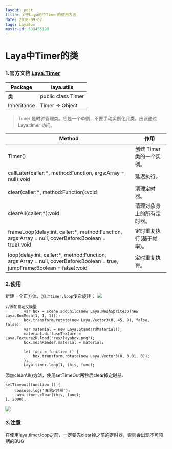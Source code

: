 ```yaml
---
layout: post
title: 关于Laya的中Timer的使用方法
date: 2018-09-07
tags: LayaBox  
music-id: 533455199
--- 
```


# Laya中Timer的类

### 1.官方文档 [Laya.Timer](!https://layaair.ldc.layabox.com/api/?category=Core&class=laya.utils.Timer)

| Package | laya.utils |
| --- | --- |
| 类 | public class Timer |
| Inheritance | Timer → Object |

> Timer 是时钟管理类。它是一个单例，不要手动实例化此类，应该通过 Laya.timer 访问。

|Method| 作用 |
| --- | --- |
|Timer()| 创建 Timer 类的一个实例。 |
|callLater(caller:*, method:Function, args:Array = null):void| 延迟执行。 |
|clear(caller:*, method:Function):void| 清理定时器。 |
|clearAll(caller:*):void| 清理对象身上的所有定时器。|
|frameLoop(delay:int, caller:*, method:Function, args:Array = null, coverBefore:Boolean = true):void|定时重复执行(基于帧率)。||frameOnce(delay:int, caller:*, method:Function, args:Array = null, coverBefore:Boolean = true):void|定时执行一次(基于帧率)。|
|loop(delay:int, caller:*, method:Function, args:Array = null, coverBefore:Boolean = true, jumpFrame:Boolean = false):void|定时重复执行。||once(delay:int, caller:*, method:Function, args:Array = null, coverBefore:Boolean = true):void|定时执行一次。||runCallLater(caller:*, method:Function):void| 立即执行 callLater 。|| runTimer(caller:*, method:Function):void|立即提前执行定时器，执行之后从队列中删除||toString():String|返回统计信息。|

### 2.使用

新建一个正方体，加上`timer.loop`使它旋转：
![](https://es-blogimg.oss-cn-hangzhou.aliyuncs.com/img/20180907210029.gif)
```
//添加自定义模型
        var box = scene.addChild(new Laya.MeshSprite3D(new Laya.BoxMesh(1, 1, 1)));
        box.transform.rotate(new Laya.Vector3(0, 45, 0), false, false);
        var material = new Laya.StandardMaterial();
        material.diffuseTexture = Laya.Texture2D.load("res/layabox.png");
        box.meshRender.material = material;

        let func = function () {
            box.transform.rotate(new Laya.Vector3(0, 0.01, 0));
        };
        Laya.timer.loop(1, this, func);
```

添加clearAll()方法，使用setTimeOut两秒后clear掉定时器:

```
setTimeout(function () {
    console.log('清理定时器');
    Laya.timer.clear(this, func);
}, 2000);
```

![](https://es-blogimg.oss-cn-hangzhou.aliyuncs.com/img/20180907210514.gif)

### 3.注意

在使用laya.timer.loop之前，一定要先clear掉之前的定时器，否则会出现不可预期的BUG